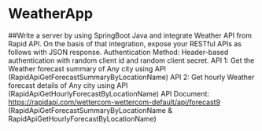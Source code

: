 # WeatherApp
##Write a server by using SpringBoot Java and integrate Weather API from Rapid API. On the
basis of that integration, expose your RESTful APIs as follows with JSON response.
Authentication Method: Header-based authentication with random client id and random
client secret.
API 1: Get the Weather forecast summary of Any city using API
(RapidApiGetForecastSummaryByLocationName)
API 2: Get hourly Weather forecast details of Any city using API
(RapidApiGetHourlyForecastByLocationName)
API Document: https://rapidapi.com/wettercom-wettercom-default/api/forecast9
(RapidApiGetForecastSummaryByLocationName &
RapidApiGetHourlyForecastByLocationName)
